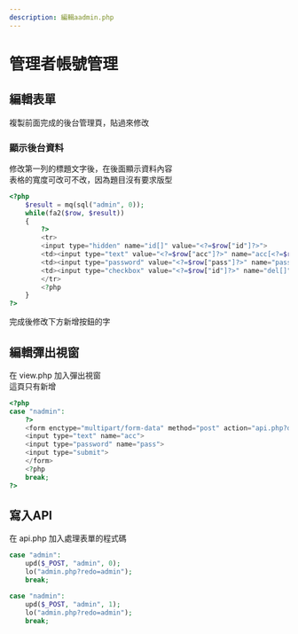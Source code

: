 ```yaml
---
description: 編輯aadmin.php
---
```


# 管理者帳號管理

## 編輯表單
複製前面完成的後台管理頁，貼過來修改

### 顯示後台資料

修改第一列的標題文字後，在後面顯示資料內容  
表格的寬度可改可不改，因為題目沒有要求版型  
```php
<?php
	$result = mq(sql("admin", 0));
	while(fa2($row, $result))
	{
		?>
		<tr>
		<input type="hidden" name="id[]" value="<?=$row["id"]?>">
		<td><input type="text" value="<?=$row["acc"]?>" name="acc[<?=$row["id"]?>]"></td>
		<td><input type="password" value="<?=$row["pass"]?>" name="pass[<?=$row["id"]?>]"></td>
		<td><input type="checkbox" value="<?=$row["id"]?>" name="del[]"></td>
		</tr>
		<?php
	}
?>
```
完成後修改下方新增按鈕的字

## 編輯彈出視窗
在 view.php 加入彈出視窗  
這頁只有新增
```php
<?php
case "nadmin":
	?>
	<form enctype="multipart/form-data" method="post" action="api.php?do=<?=$_GET["do"]?>">
	<input type="text" name="acc">
	<input type="password" name="pass">
	<input type="submit">
	</form>
	<?php
	break;
?>
```

## 寫入API
在 api.php 加入處理表單的程式碼  
```php
case "admin":
	upd($_POST, "admin", 0);
	lo("admin.php?redo=admin");
	break;

case "nadmin":
	upd($_POST, "admin", 1);
	lo("admin.php?redo=admin");
	break;
```